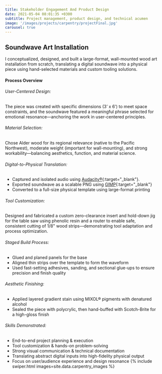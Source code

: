 ```yaml
---
title: Stakeholder Engagement And Product Design
date: 2021-05-04 08:01:35 +0300
subtitle: Project management, product design, and technical acumen
image: '/images/projects/carpentry/projectFinal.jpg'
carousel: true
---
```

## Soundwave Art Installation

I conceptualized, designed, and built a large-format, wall-mounted wood art installation from scratch, translating a digital soundwave into a physical piece using hand-selected materials and custom tooling solutions.


#### Process Overview

###### User-Centered Design: 
The piece was created with specific dimensions (3’ x 6’) to meet space constraints, and the soundwave featured a meaningful phrase selected for emotional resonance—anchoring the work in user-centered principles.
###### Material Selection: 
Chose Alder wood for its regional relevance (native to the Pacific Northwest), moderate weight (important for wall-mounting), and strong workability—balancing aesthetics, function, and material science.
###### Digital-to-Physical Translation:
- Captured and isolated audio using [Audacity®](https://www.audacityteam.org/){:target="_blank"}.
- Exported soundwave as a scalable PNG using [GIMP](https://www.gimp.org/){:target="_blank"} 
- Converted to a full-size physical template using large-format printing

###### Tool Customization: 
Designed and fabricated a custom zero-clearance insert and hold-down jig for the table saw using phenolic resin and a router to enable safe, consistent cutting of 1/8" wood strips—demonstrating tool adaptation and process optimization.
###### Staged Build Process:
- Glued and planed panels for the base
- Aligned thin strips over the template to form the waveform
- Used fast-setting adhesives, sanding, and sectional glue-ups to ensure precision and finish quality

###### Aesthetic Finishing:
- Applied layered gradient stain using MIXOL® pigments with denatured alcohol
- Sealed the piece with polycrylic, then hand-buffed with Scotch-Brite for a high-gloss finish
    
###### Skills Demonstrated:
- End-to-end project planning & execution
- Tool customization & hands-on problem-solving
- Strong visual communication & technical documentation
- Translating abstract digital inputs into high-fidelity physical output
- Focus on user/audience experience and design resonance
{% include swiper.html images=site.data.carpentry_images %}